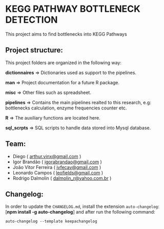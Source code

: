# KEGG PATHWAY BOTTLENECK DETECTION
This project aims to find bottlenecks into KEGG Pathways

## Project structure:

This project folders are organized in the following way:

**dictionnaires** => Dictionaries used as support to the pipelines.

**man** => Project documentation for a future R package.

**misc** => Other files such as spreadsheet.

**pipelines** => Contains the main pipelines realted to this research, e.g: bottlenecks calculation, enzyme frequencies counter etc.

**R** => The auxiliary functions are located here.

**sql_scrpts** => SQL scripts to handle data stored into Mysql database.

## Team:

* Diego ( arthur.vinx@gmail.com )
* Igor Brandão ( igorabrandao@gmail.com )
* João Vitor Ferreira ( jvfecav@gmail.com )
* Leonardo Campos ( leofields@gmail.com )
* Rodrigo Dalmolin ( dalmolin_r@yahoo.com.br )

## Changelog:

In order to update the `CHANGELOG.md`, install the extension `auto-changelog`: [**npm install -g auto-changelog**] and after run the following command:

    auto-changelog --template keepachangelog
